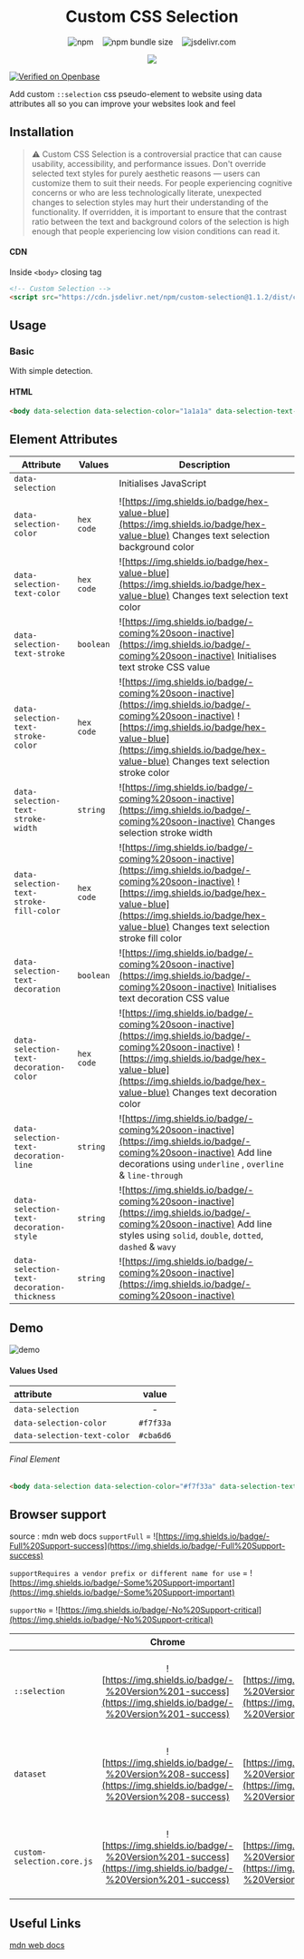 <h1 align="center">Custom CSS Selection</h1>

<div style="display: flex;
    align-content: center;
    justify-content: center;
    column-gap: 1rem;
}" align="center">
<img alt="npm" src="https://img.shields.io/npm/v/custom-selection?color=D9B4FF&logo=npm">
<img alt="npm bundle size" src="https://img.shields.io/bundlephobia/min/custom-selection?color=1a1a1a&label=size">
<img alt="jsdelivr.com" src="https://data.jsdelivr.com/v1/package/npm/custom-selection/badge">
</div>

<p align="center">
  <img src="https://github.com/killianog/css-selection/blob/8d4a36c3ea34000a7b3ab71bc1b82c14a939b170/assets/star-small.png" />
</p>

[![Verified on Openbase](https://badges.openbase.com/js/verified/custom-selection.svg?token=8O/ktg1dftqn4fQUBW2IV70hSmAg++fAyPJfsBHBqiw=)](https://openbase.com/js/custom-selection?utm_source=embedded&amp;utm_medium=badge&amp;utm_campaign=rate-badge)

Add custom `::selection` css pseudo-element to website using data attributes all so you can improve your websites look and feel


## Installation

> ⚠️ Custom CSS Selection is a controversial practice that can cause usability, accessibility, and performance issues. Don't override selected text styles for purely aesthetic reasons — users can customize them to suit their needs. For people experiencing cognitive concerns or who are less technologically literate, unexpected changes to selection styles may hurt their understanding of the functionality. If overridden, it is important to ensure that the contrast ratio between the text and background colors of the selection is high enough that people experiencing low vision conditions can read it.


#### CDN

Inside `<body>` closing tag

```html
<!-- Custom Selection -->
<script src="https://cdn.jsdelivr.net/npm/custom-selection@1.1.2/dist/custom-selection.core.min.js"></script>
```

## Usage

### Basic

With simple detection.

#### HTML

```html
<body data-selection data-selection-color="1a1a1a" data-selection-text-color="#fffff"></body>
```

## Element Attributes

| Attribute                                  | Values     | Description                                                  |
| ------------------------------------------ | ---------- | ------------------------------------------------------------ |
| `data-selection`                           |            | Initialises JavaScript                                       |
| `data-selection-color`                     | `hex code` | ![https://img.shields.io/badge/hex-value-blue](https://img.shields.io/badge/hex-value-blue) Changes text selection background color |
| `data-selection-text-color`                | `hex code` | ![https://img.shields.io/badge/hex-value-blue](https://img.shields.io/badge/hex-value-blue) Changes text selection text color |
| `data-selection-text-stroke`               | `boolean`  | ![https://img.shields.io/badge/-coming%20soon-inactive](https://img.shields.io/badge/-coming%20soon-inactive) Initialises text stroke CSS value |
| `data-selection-text-stroke-color`         | `hex code` | ![https://img.shields.io/badge/-coming%20soon-inactive](https://img.shields.io/badge/-coming%20soon-inactive) ![https://img.shields.io/badge/hex-value-blue](https://img.shields.io/badge/hex-value-blue) Changes text selection stroke color |
| `data-selection-text-stroke-width`         | `string`   | ![https://img.shields.io/badge/-coming%20soon-inactive](https://img.shields.io/badge/-coming%20soon-inactive) Changes selection stroke width |
| `data-selection-text-stroke-fill-color`    | `hex code` | ![https://img.shields.io/badge/-coming%20soon-inactive](https://img.shields.io/badge/-coming%20soon-inactive) ![https://img.shields.io/badge/hex-value-blue](https://img.shields.io/badge/hex-value-blue) Changes text selection stroke fill color |
| `data-selection-text-decoration`           | `boolean`  | ![https://img.shields.io/badge/-coming%20soon-inactive](https://img.shields.io/badge/-coming%20soon-inactive) Initialises text decoration CSS value |
| `data-selection-text-decoration-color`     | `hex code` | ![https://img.shields.io/badge/-coming%20soon-inactive](https://img.shields.io/badge/-coming%20soon-inactive) ![https://img.shields.io/badge/hex-value-blue](https://img.shields.io/badge/hex-value-blue) Changes text decoration color |
| `data-selection-text-decoration-line`      | `string`   | ![https://img.shields.io/badge/-coming%20soon-inactive](https://img.shields.io/badge/-coming%20soon-inactive) Add line decorations using `underline` , `overline` & `line-through` |
| `data-selection-text-decoration-style`     | `string`   | ![https://img.shields.io/badge/-coming%20soon-inactive](https://img.shields.io/badge/-coming%20soon-inactive) Add line styles using `solid`, `double`, `dotted`, `dashed` & `wavy` |
| `data-selection-text-decoration-thickness` | `string`   | ![https://img.shields.io/badge/-coming%20soon-inactive](https://img.shields.io/badge/-coming%20soon-inactive) |

## Demo

![demo](https://user-images.githubusercontent.com/83577130/189996561-4e541c42-f857-4a28-82ab-42b818972cc1.gif)

#### Values Used

| attribute                   |   value   |
| :-------------------------- | :-------: |
| `data-selection`            |     -     |
| `data-selection-color`      | `#f7f33a` |
| `data-selection-text-color` | `#cba6d6` |

###### Final Element

```html
<body data-selection data-selection-color="#f7f33a" data-selection-text-color="#cba6d6"></body>
```

## Browser support

source : mdn web docs
`supportFull` = ![https://img.shields.io/badge/-Full%20Support-success](https://img.shields.io/badge/-Full%20Support-success)

`supportRequires a vendor prefix or different name for use` = ![https://img.shields.io/badge/-Some%20Support-important](https://img.shields.io/badge/-Some%20Support-important)

`supportNo` = ![https://img.shields.io/badge/-No%20Support-critical](https://img.shields.io/badge/-No%20Support-critical)

|                            |                            Chrome                            |                             Edge                             |                           Firefox                            |                            Opera                             |                            Safari                            |                        Chrome Android                        |                     Firefox for Android                      |                        Opera Android                         |                        Safari on iOS                         |                       Samsung Internet                       |                       WebView Android                        |
| :------------------------- | :----------------------------------------------------------: | :----------------------------------------------------------: | :----------------------------------------------------------: | :----------------------------------------------------------: | :----------------------------------------------------------: | :----------------------------------------------------------: | :----------------------------------------------------------: | :----------------------------------------------------------: | :----------------------------------------------------------: | :----------------------------------------------------------: | :----------------------------------------------------------: |
| `::selection`              | ![https://img.shields.io/badge/-%20Version%201-success](https://img.shields.io/badge/-%20Version%201-success) | ![https://img.shields.io/badge/-%20Version%2012-success](https://img.shields.io/badge/-%20Version%2012-success) | ![https://img.shields.io/badge/-%20Version%2062-success](https://img.shields.io/badge/-%20Version%2062-success) | ![https://img.shields.io/badge/-%20Version%209.5-success](https://img.shields.io/badge/-%20Version%209.5-success) | ![https://img.shields.io/badge/-%20Version%201.1-success](https://img.shields.io/badge/-%20Version%201.1-success) | ![https://img.shields.io/badge/-%20Version%2018-success](https://img.shields.io/badge/-%20Version%2018-success) | ![https://img.shields.io/badge/-%20Version%2062-success](https://img.shields.io/badge/-%20Version%2062-success) | ![https://img.shields.io/badge/-%20Version%2014-success](https://img.shields.io/badge/-%20Version%2014-success) | ![https://img.shields.io/badge/-No%20Support-critical](https://img.shields.io/badge/-No%20Support-critical) | ![https://img.shields.io/badge/-%20Version%201.0-success](https://img.shields.io/badge/-%20Version%201.0-success) | ![https://img.shields.io/badge/-%20Version%2037-success](https://img.shields.io/badge/-%20Version%2037-success) |
| `dataset`                  | ![https://img.shields.io/badge/-%20Version%208-success](https://img.shields.io/badge/-%20Version%208-success) | ![https://img.shields.io/badge/-%20Version%2012-success](https://img.shields.io/badge/-%20Version%2012-success) | ![https://img.shields.io/badge/-%20Version%206-success](https://img.shields.io/badge/-%20Version%206-success) | ![https://img.shields.io/badge/-%20Version%2011-success](https://img.shields.io/badge/-%20Version%2011-success) | ![https://img.shields.io/badge/-%20Version%205.1-success](https://img.shields.io/badge/-%20Version%205.1-success) | ![https://img.shields.io/badge/-%20Version%2018-success](https://img.shields.io/badge/-%20Version%2018-success) | ![https://img.shields.io/badge/-%20Version%206-success](https://img.shields.io/badge/-%20Version%206-success) | ![https://img.shields.io/badge/-%20Version%2011-success](https://img.shields.io/badge/-%20Version%2011-success) | ![https://img.shields.io/badge/-%20Version%205-success](https://img.shields.io/badge/-%20Version%205-success) | ![https://img.shields.io/badge/-%20Version%201.1-success](https://img.shields.io/badge/-%20Version%201.0-success) | ![https://img.shields.io/badge/-%20Version%203-success](https://img.shields.io/badge/-%20Version%203-success) |
| `custom-selection.core.js` | ![https://img.shields.io/badge/-%20Version%201-success](https://img.shields.io/badge/-%20Version%201-success) | ![https://img.shields.io/badge/-%20Version%2012-success](https://img.shields.io/badge/-%20Version%2012-success) | ![https://img.shields.io/badge/-%20Version%2062-success](https://img.shields.io/badge/-%20Version%2062-success) | ![https://img.shields.io/badge/-%20Version%209.5-success](https://img.shields.io/badge/-%20Version%209.5-success) | ![https://img.shields.io/badge/-%20Version%201.1-success](https://img.shields.io/badge/-%20Version%201.1-success) | ![https://img.shields.io/badge/-%20Version%2018-success](https://img.shields.io/badge/-%20Version%2018-success) | ![https://img.shields.io/badge/-%20Version%2062-success](https://img.shields.io/badge/-%20Version%2062-success) | ![https://img.shields.io/badge/-%20Version%2014-success](https://img.shields.io/badge/-%20Version%2014-success) | ![https://img.shields.io/badge/-No%20Support-critical](https://img.shields.io/badge/-No%20Support-critical) | ![https://img.shields.io/badge/-%20Version%201.0-success](https://img.shields.io/badge/-%20Version%201.0-success) | ![https://img.shields.io/badge/-%20Version%2037-success](https://img.shields.io/badge/-%20Version%2037-success) |


## Useful Links

[mdn web docs ](https://developer.mozilla.org/en-US/docs/Web/CSS/::selection)
